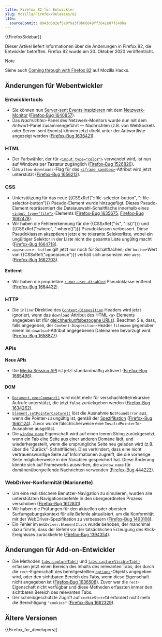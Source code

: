 ```yaml
---
title: Firefox 82 für Entwickler
slug: Mozilla/Firefox/Releases/82
l10n:
  sourceCommit: 8943d682ef5a0f9a3f8b66049ff3042e07f140ba
---
```


{{FirefoxSidebar}}

Dieser Artikel liefert Informationen über die Änderungen in Firefox 82, die Entwickler betreffen. Firefox 82 wurde am 20. Oktober 2020 veröffentlicht.

> [!NOTE]
> Siehe auch [Coming through with Firefox 82](https://hacks.mozilla.org/2020/10/coming-through-with-firefox-82/) auf Mozilla Hacks.

## Änderungen für Webentwickler

### Entwicklertools

- Sie können nun [Server-sent Events inspizieren](https://firefox-source-docs.mozilla.org/devtools-user/network_monitor/inspecting_server-sent_events/index.html) mit dem [Netzwerk-Monitor](https://firefox-source-docs.mozilla.org/devtools-user/network_monitor/index.html) ([Firefox-Bug 1640857](https://bugzil.la/1640857)).
- Das _Nachrichten_-Panel des Netzwerk-Monitors wurde nun mit dem _Antwort_-Panel zusammengeführt — Nachrichten (z.B. von WebSockets oder Server-sent Events) können jetzt direkt unter der Antwortliste angezeigt werden ([Firefox-Bug 1636421](https://bugzil.la/1636421)).

### HTML

- Der Farbwähler, der für [`<input type="color">`](/de/docs/Web/HTML/Element/input/color) verwendet wird, ist nun auf Windows per Tastatur zugänglich ([Firefox-Bug 1526820](https://bugzil.la/1526820)).
- Das `allow-downloads`-Flag für das [`<iframe sandbox>`](/de/docs/Web/HTML/Element/iframe)-Attribut wird jetzt unterstützt ([Firefox-Bug 1656212](https://bugzil.la/1656212)).

### CSS

- Unterstützung für das neue {{CSSxRef("::file-selector-button", "::file-selector-button")}} Pseudo-Element wurde hinzugefügt. Dieses Pseudo-Element repräsentiert die Dateiauswahl-Schaltfläche innerhalb eines [`<input type="file">`](/de/docs/Web/HTML/Element/input/file)-Elements ([Firefox-Bug 1635675](https://bugzil.la/1635675), [Firefox-Bug 1662478](https://bugzil.la/1662478)).
- Wir haben die Fehlererkennung für die {{CSSxRef(":is", ":is()")}} und {{CSSxRef(":where", ":where()")}} Pseudoklassen verbessert. Diese Pseudoklassen akzeptieren jetzt eine tolerante Selektorliste, wobei ein ungültiger Selektor in der Liste nicht die gesamte Liste ungültig macht ([Firefox-Bug 1664718](https://bugzil.la/1664718)).
- `appearance: button` gilt jetzt nur noch für Schaltflächen; der `button`-Wert von {{CSSxRef("appearance")}} verhält sich ansonsten wie `auto` ([Firefox-Bug 1662703](https://bugzil.la/1662703)).

#### Entfernt

- Wir haben die proprietäre [`:-moz-user-disabled`](/de/docs/Web/CSS/:-moz-user-disabled) Pseudoklasse entfernt ([Firefox-Bug 1664432](https://bugzil.la/1664432)).

### HTTP

- Die `inline`-Direktive des [`Content-Disposition`](/de/docs/Web/HTTP/Headers/Content-Disposition) Headers wird jetzt ignoriert, wenn das `download`-Attribut des HTML [`<a>`](/de/docs/Web/HTML/Element/a) Elements angegeben ist (für [gleichherkunftsbezogene URLs](/de/docs/Web/Security/Same-origin_policy)). Beachten Sie, dass, falls angegeben, der `Content-Disposition`-Header `filename` gegenüber einem im `download`-Attribut angegebenen Dateinamen bevorzugt wird ([Firefox-Bug 1658877](https://bugzil.la/1658877)).

### APIs

#### Neue APIs

- Die [Media Session API](/de/docs/Web/API/Media_Session_API) ist jetzt standardmäßig aktiviert ([Firefox-Bug 1665496](https://bugzil.la/1665496)).

#### DOM

- [`Document.execCommand()`](/de/docs/Web/API/Document/execCommand) wird nicht mehr für verschachtelte/rekursive Aufrufe unterstützt, die jetzt `false` zurückgeben werden ([Firefox-Bug 1634262](https://bugzil.la/1634262)).
- [`Element.setPointerCapture()`](/de/docs/Web/API/Element/setPointerCapture) löst die Ausnahme `NotFoundError` aus, wenn die Pointer-`id` ungültig ist, gemäß der [Spezifikation](https://w3c.github.io/pointerevents/#setting-pointer-capture) ([Firefox-Bug 1662124](https://bugzil.la/1662124)). Zuvor wurde fälschlicherweise eine `InvalidPointerId`-Ausnahme ausgelöst.
- Die [`window.name`](/de/docs/Web/API/Window/name) Eigenschaft wird auf einen leeren String zurückgesetzt, wenn ein Tab eine Seite aus einer anderen Domäne lädt, und wiederhergestellt, wenn die ursprüngliche Seite neu geladen wird (z.B. über die "Zurück"-Schaltfläche). Dies verhindert, dass eine nicht vertrauenswürdige Seite auf Informationen zugreift, die die vorherige Seite möglicherweise in der Variablen gespeichert hat. Diese Änderung könnte sich auf Frameworks auswirken, die `window.name` für domänenübergreifende Nachrichten verwenden ([Firefox-Bug 444222](https://bugzil.la/444222)).

### WebDriver-Konformität (Marionette)

- Um eine realistischere Benutzer-Navigation zu simulieren, wurden alle unterstützten Navigationsbefehle in den übergeordneten Prozess verschoben ([Firefox-Bug 1612831](https://bugzil.la/1612831)).
- Wir haben die Prüfungen für den aktuellen oder obersten Surfumgebungskontext für alle Befehle aktualisiert, um die Konformität mit der WebDriver-Spezifikation zu verbessern ([Firefox-Bug 1493108](https://bugzil.la/1493108)).
- Ein Fehler im `WebDriver:ElementClick` wurde behoben, der manchmal dazu führte, dass der Befehl vor der tatsächlichen Erzeugung des Klick-Ereignisses zurückkehrte ([Firefox-Bug 1394354](https://bugzil.la/1394354)).

## Änderungen für Add-on-Entwickler

- Die Methoden [`tabs.captureTab()`](/de/docs/Mozilla/Add-ons/WebExtensions/API/tabs/captureTab) und [`tabs.captureVisibleTab()`](/de/docs/Mozilla/Add-ons/WebExtensions/API/tabs/captureVisibleTab) erfassen jetzt einen Bereich des Inhalts des relevanten Tabs, der durch die `rect`-Eigenschaft des bereitgestellten [`options`](/de/docs/Mozilla/Add-ons/WebExtensions/API/extensionTypes/ImageDetails)-Objekts angegeben wird, oder den sichtbaren Bereich des Tabs, wenn diese Eigenschaft nicht angegeben ist ([Firefox-Bug 1636508](https://bugzil.la/1636508)). Zuvor war die `rect`-Eigenschaft nicht verfügbar und diese Methoden erfassten immer den sichtbaren Bereich des relevanten Tabs. 
- Der schreibgeschützte Zugriff auf `cookieStoreId` erfordert nicht mehr die Berechtigung `"cookies"` ([Firefox-Bug 1662329](https://bugzil.la/1662329)).

## Ältere Versionen

{{Firefox_for_developers}}
